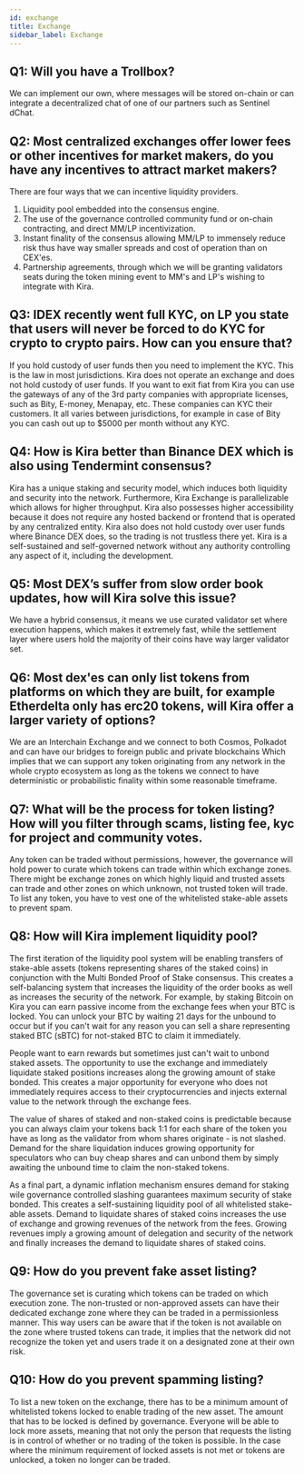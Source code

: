 ```yaml
---
id: exchange
title: Exchange
sidebar_label: Exchange
---
```


## Q1: Will you have a Trollbox?
We can implement our own, where messages will be stored on-chain or can integrate a decentralized chat of one of our partners such as Sentinel dChat.

## Q2: Most centralized exchanges offer lower fees or other incentives for market makers, do you have any incentives to attract market makers?
There are four ways that we can incentive liquidity providers.
1. Liquidity pool embedded into the consensus engine.
2. The use of the governance controlled community fund or on-chain contracting, and direct MM/LP incentivization.
3. Instant finality of the consensus allowing MM/LP to immensely reduce risk thus have way
smaller spreads and cost of operation than on CEX'es.
4. Partnership agreements, through which we will be granting validators seats during the token
mining event to MM's and LP's wishing to integrate with Kira.

## Q3: IDEX recently went full KYC, on LP you state that users will never be forced to do KYC for crypto to crypto pairs. How can you ensure that?
If you hold custody of user funds then you need to implement the KYC. This is the law in most jurisdictions. Kira does not operate an exchange and does not hold custody of user funds. If you want to exit fiat from Kira you can use the gateways of any of the 3rd party companies
with appropriate licenses, such as Bity, E-money, Menapay, etc. These companies can KYC
their customers. It all varies between jurisdictions, for example in case of Bity you can cash out
up to $5000 per month without any KYC.

## Q4: How is Kira better than Binance DEX which is also using Tendermint consensus?
Kira has a unique staking and security model, which induces both liquidity and security
into the network. Furthermore, Kira Exchange is parallelizable which allows for higher
throughput. Kira also possesses higher accessibility because it does not require any hosted
backend or frontend that is operated by any centralized entity. Kira also does not hold custody
over user funds where Binance DEX does, so the trading is not trustless there yet. Kira is a self-sustained and self-governed network without any authority controlling any aspect of it, including the development.

## Q5: Most DEX’s suffer from slow order book updates, how will Kira solve this issue?
We have a hybrid consensus, it means we use curated validator set where execution
happens, which makes it extremely fast, while the settlement layer where users hold the
majority of their coins have way larger validator set.

## Q6: Most dex'es can only list tokens from platforms on which they are built, for example Etherdelta only has erc20 tokens, will Kira offer a larger variety of options?
We are an Interchain Exchange and we connect to both Cosmos, Polkadot and can have
our bridges to foreign public and private blockchains Which implies that we can support any
token originating from any network in the whole crypto ecosystem as long as the tokens we
connect to have deterministic or probabilistic finality within some reasonable timeframe.

## Q7: What will be the process for token listing? How will you filter through scams, listing fee, kyc for project and community votes.
Any token can be traded without permissions, however, the governance will hold power to
curate which tokens can trade within which exchange zones. There might be exchange zones
on which highly liquid and trusted assets can trade and other zones on which unknown, not
trusted token will trade. To list any token, you have to vest one of the whitelisted
stake-able assets to prevent spam.

## Q8: How will Kira implement liquidity pool?
The first iteration of the liquidity pool system will be enabling transfers of stake-able
assets (tokens representing shares of the staked coins) in conjunction with the Multi Bonded
Proof of Stake consensus. This creates a self-balancing system that increases the liquidity of the
order books as well as increases the security of the network.
For example, by staking Bitcoin on Kira you can earn passive income from the exchange fees
when your BTC is locked. You can unlock your BTC by waiting 21 days for the unbound to occur
but if you can't wait for any reason you can sell a share representing staked BTC (sBTC) for
not-staked BTC to claim it immediately.

People want to earn rewards but sometimes just can't wait to unbond staked assets. The
opportunity to use the exchange and immediately liquidate staked positions increases along
the growing amount of stake bonded. This creates a major opportunity for everyone who does not
immediately requires access to their cryptocurrencies and injects external value to the network
through the exchange fees.

The value of shares of staked and non-staked coins is predictable because you can always
claim your tokens back 1:1 for each share of the token you have as long as the validator from
whom shares originate - is not slashed. Demand for the share liquidation induces growing
opportunity for speculators who can buy cheap shares and can unbond them by simply
awaiting the unbound time to claim the non-staked tokens.

As a final part, a dynamic inflation mechanism ensures demand for staking wile governance
controlled slashing guarantees maximum security of stake bonded. This creates a self-sustaining liquidity pool of all whitelisted stake-able assets. Demand to liquidate shares of
staked coins increases the use of exchange and growing revenues of the network from the fees.
Growing revenues imply a growing amount of delegation and security of the network and finally
increases the demand to liquidate shares of staked coins.

## Q9: How do you prevent fake asset listing?
The governance set is curating which tokens can be traded on which execution zone.
The non-trusted or non-approved assets can have their dedicated exchange zone where
they can be traded in a permissionless manner. This way users can be aware that if the token is not
available on the zone where trusted tokens can trade, it implies that the network did not
recognize the token yet and users trade it on a designated zone at their own risk.

## Q10: How do you prevent spamming listing?
To list a new token on the exchange, there has to be a minimum amount of
whitelisted tokens locked to enable trading of the new asset. The amount that has to be
locked is defined by governance. Everyone will be able to lock more assets, meaning that
not only the person that requests the listing is in control of whether or no trading of the token is
possible. In the case where the minimum requirement of locked assets is not met or tokens are
unlocked, a token no longer can be traded.
    